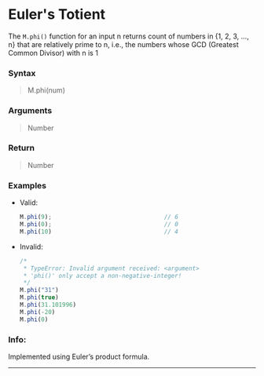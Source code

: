# Euler's Totient </br>  
The ``` M.phi() ``` function for an input n returns count of numbers in {1, 2, 3, …, n} that are relatively prime to n, i.e., the numbers whose GCD (Greatest Common Divisor) with n is 1   

### Syntax  
> M.phi(num)  

### Arguments  
> Number  
	
### Return  
> Number  
	
### Examples  
- Valid:  
	```js
	M.phi(9);                                // 6
	M.phi(0);                                // 0
	M.phi(10)                                // 4 
	```  
- Invalid:  
	```js
	/*
	 * TypeError: Invalid argument received: <argument>
	 * 'phi()' only accept a non-negative-integer!
	 */
	M.phi("31")
	M.phi(true)
  M.phi(31.101996)
  M.phi(-20)
  M.phi(0)
	```

### Info:
Implemented using Euler’s product formula.

------




